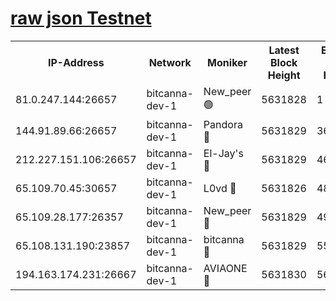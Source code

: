 [raw json Testnet](https://rpc-check.bcat.stavr.tech/bcat/rpc-bcat-result.json)
=


<table><tr><th>IP-Address</th><th>Network</th><th>Moniker</th><th>Latest Block Height</th><th>Earliest Block Height</th><th>Catching Up</th><th>Tx Index</th><th>Voting Power</th><th>Scan Time</th></tr><tr><td>81.0.247.144:26657</td><td>bitcanna-dev-1</td><td>New_peer 🟢</td><td>5631828</td><td>1</td><td>False</td><td>on</td><td>0</td><td>2023-12-23T00:09:00.376378055UTC</td></tr><tr><td>144.91.89.66:26657</td><td>bitcanna-dev-1</td><td>Pandora 🔴</td><td>5631829</td><td>3675711</td><td>False</td><td>on</td><td>2096387</td><td>2023-12-23T00:09:10.041506048UTC</td></tr><tr><td>212.227.151.106:26657</td><td>bitcanna-dev-1</td><td>El-Jay's 🔴</td><td>5631829</td><td>4670391</td><td>False</td><td>on</td><td>2218164</td><td>2023-12-23T00:09:07.107905144UTC</td></tr><tr><td>65.109.70.45:30657</td><td>bitcanna-dev-1</td><td>L0vd 🔴</td><td>5631826</td><td>4828155</td><td>False</td><td>on</td><td>7920</td><td>2023-12-23T00:09:00.696547390UTC</td></tr><tr><td>65.109.28.177:26357</td><td>bitcanna-dev-1</td><td>New_peer 🔴</td><td>5631829</td><td>4952911</td><td>False</td><td>on</td><td>2237067</td><td>2023-12-23T00:09:07.448610673UTC</td></tr><tr><td>65.108.131.190:23857</td><td>bitcanna-dev-1</td><td>bitcanna 🔴</td><td>5631829</td><td>5531829</td><td>False</td><td>off</td><td>82368</td><td>2023-12-23T00:09:07.749001588UTC</td></tr><tr><td>194.163.174.231:26667</td><td>bitcanna-dev-1</td><td>AVIAONE 🔴</td><td>5631830</td><td>5631141</td><td>False</td><td>on</td><td>1949865</td><td>2023-12-23T00:09:12.448271313UTC</td></tr></table>